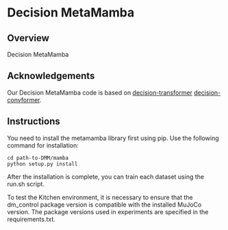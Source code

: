 
# Decision MetaMamba

## Overview
Decision MetaMamba

## Acknowledgements
Our Decision MetaMamba code is based on 
[decision-transformer](https://github.com/kzl/decision-transformer)
[decision-convformer](https://github.com/beanie00/Decision-ConvFormer).


## Instructions
You need to install the metamamba library first using pip.
Use the following command for installation:
```
cd path-to-DMM/mamba
python setup.py install
```
After the installation is complete, you can train each dataset using the run.sh script.

To test the Kitchen environment, it is necessary to ensure that the dm_control package version is compatible with the installed MuJoCo version.
The package versions used in experiments are specified in the requirements.txt.
